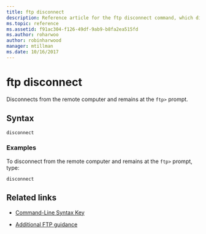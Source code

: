 ```yaml
---
title: ftp disconnect
description: Reference article for the ftp disconnect command, which disconnects from the remote computer and retains the ftp prompt.
ms.topic: reference
ms.assetid: f91ac304-f126-49df-9ab9-b8fa2ea515fd
ms.author: roharwoo
author: robinharwood
manager: mtillman
ms.date: 10/16/2017
---
```


# ftp disconnect



Disconnects from the remote computer and remains at the `ftp>` prompt.

## Syntax

```
disconnect
```

### Examples

To disconnect from the remote computer and remains at the `ftp>` prompt, type:

```
disconnect
```

## Related links

- [Command-Line Syntax Key](command-line-syntax-key.md)

- [Additional FTP guidance](/previous-versions/orphan-topics/ws.10/cc756013(v=ws.10))
